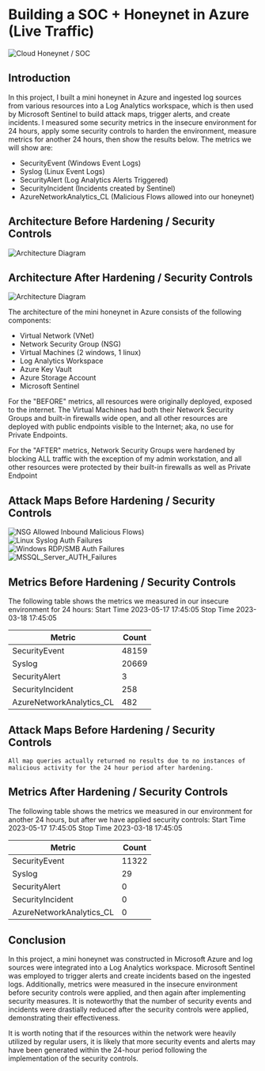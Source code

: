 # Building a SOC + Honeynet in Azure (Live Traffic)
![Cloud Honeynet / SOC](https://imagizer.imageshack.com/img923/4759/JSJKz7.png)

## Introduction

In this project, I built a mini honeynet in Azure and ingested log sources from various resources into a Log Analytics workspace, which is then used by Microsoft Sentinel to build attack maps, trigger alerts, and create incidents. I measured some security metrics in the insecure environment for 24 hours, apply some security controls to harden the environment, measure metrics for another 24 hours, then show the results below. The metrics we will show are:

- SecurityEvent (Windows Event Logs)
- Syslog (Linux Event Logs)
- SecurityAlert (Log Analytics Alerts Triggered)
- SecurityIncident (Incidents created by Sentinel)
- AzureNetworkAnalytics_CL (Malicious Flows allowed into our honeynet)

## Architecture Before Hardening / Security Controls
![Architecture Diagram](https://i.imgur.com/aBDwnKb.jpg)

## Architecture After Hardening / Security Controls
![Architecture Diagram](https://i.imgur.com/YQNa9Pp.jpg)

The architecture of the mini honeynet in Azure consists of the following components:

- Virtual Network (VNet)
- Network Security Group (NSG)
- Virtual Machines (2 windows, 1 linux)
- Log Analytics Workspace
- Azure Key Vault
- Azure Storage Account
- Microsoft Sentinel

For the "BEFORE" metrics, all resources were originally deployed, exposed to the internet. The Virtual Machines had both their Network Security Groups and built-in firewalls wide open, and all other resources are deployed with public endpoints visible to the Internet; aka, no use for Private Endpoints.

For the "AFTER" metrics, Network Security Groups were hardened by blocking ALL traffic with the exception of my admin workstation, and all other resources were protected by their built-in firewalls as well as Private Endpoint

## Attack Maps Before Hardening / Security Controls
![NSG Allowed Inbound Malicious Flows](https://imagizer.imageshack.com/v2/763x487q70/r/923/9yELlm.png))<br>
![Linux Syslog Auth Failures](https://imagizer.imageshack.com/v2/1056x539q70/r/923/9UdBq5.png)<br>
![Windows RDP/SMB Auth Failures](https://imagizer.imageshack.com/v2/1056x539q70/r/923/9UdBq5.png)<br>
![MSSQL_Server_AUTH_Failures](https://github.com/ssatterfi/Cloud-Azure-SOC/assets/22823459/5c400875-d0d9-4c20-be4a-7f24b78ea688)<br>


## Metrics Before Hardening / Security Controls

The following table shows the metrics we measured in our insecure environment for 24 hours:
Start Time 2023-05-17 17:45:05
Stop Time 2023-03-18 17:45:05

| Metric                   | Count
| ------------------------ | -----
| SecurityEvent            | 48159
| Syslog                   | 20669
| SecurityAlert            | 3
| SecurityIncident         | 258
| AzureNetworkAnalytics_CL | 482

## Attack Maps Before Hardening / Security Controls

```All map queries actually returned no results due to no instances of malicious activity for the 24 hour period after hardening.```

## Metrics After Hardening / Security Controls

The following table shows the metrics we measured in our environment for another 24 hours, but after we have applied security controls:
Start Time 2023-05-17 17:45:05
Stop Time 2023-03-18 17:45:05

| Metric                   | Count
| ------------------------ | -----
| SecurityEvent            | 11322
| Syslog                   | 29
| SecurityAlert            | 0
| SecurityIncident         | 0
| AzureNetworkAnalytics_CL | 0

## Conclusion

In this project, a mini honeynet was constructed in Microsoft Azure and log sources were integrated into a Log Analytics workspace. Microsoft Sentinel was employed to trigger alerts and create incidents based on the ingested logs. Additionally, metrics were measured in the insecure environment before security controls were applied, and then again after implementing security measures. It is noteworthy that the number of security events and incidents were drastially reduced after the security controls were applied, demonstrating their effectiveness.

It is worth noting that if the resources within the network were heavily utilized by regular users, it is likely that more security events and alerts may have been generated within the 24-hour period following the implementation of the security controls.
